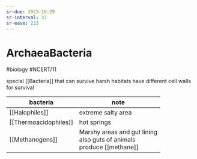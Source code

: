 ```yaml
---
sr-due: 2023-10-29
sr-interval: 37
sr-ease: 223
---
```

# ArchaeaBacteria
#biology #NCERT/11 

special [[Bacteria]] that can survive harsh habitats
have different cell walls for survival

| bacteria              | note               |
| --------------------- | ------------------ |
| [[Halophiles]]        | extreme salty area |
| [[Thermoacidophiles]] | hot springs        |
| [[Methanogens]]       | Marshy areas and gut lining<br> also guts of animals <br> produce [[methane]]                  |
